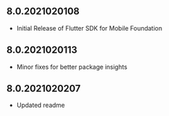 ## 8.0.2021020108

- Initial Release of Flutter SDK for Mobile Foundation

## 8.0.2021020113

* Minor fixes for better package insights

## 8.0.2021020207

* Updated readme
